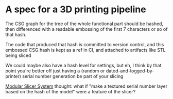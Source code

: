 # A spec for a 3D printing pipeline

The CSG graph for the tree of the whole functional part should be hashed, then differenced with a readable embossing of the first 7 characters or so of that hash.

The code that produced that hash is committed to version control, and this embossed CSG hash is kept as a ref in CI, and attached to artifacts like STL being sliced

We could maybe also have a hash level for settings, but eh, I think by that point you're better off just having a (random or dated-and-logged-by-printer) serial number generation be part of your slicing

[Modular Slicer System](89bc098b-93e6-44df-adc2-ade873460258.md) thought: what if "make a textured serial number layer based on the hash of the model" were a feature of the slicer?
